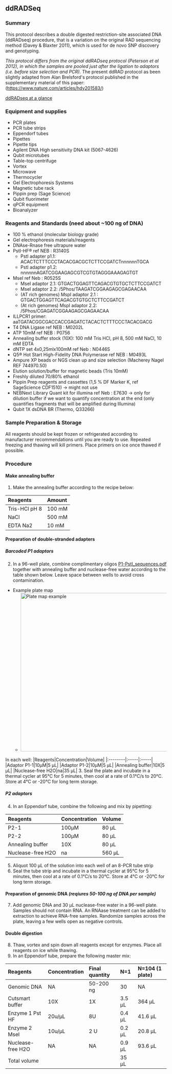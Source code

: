 ## ddRADSeq

### Summary
This protocol describes a double digested restriction-site associated DNA (ddRADseq) procedure, that is a variation on the original RAD sequencing method (Davey & Blaxter 2011), which is used for de novo SNP discovery and genotyping. 

*This protocol differs from the original ddRADseq protocol (Peterson et al 2012), in which the samples are pooled just after the ligation to adaptors (i.e. before size selection and PCR).*
The present ddRAD protocol as been slightly adapted from Alan Brelsford's protocol published in the supplementary material of this paper: (https://www.nature.com/articles/hdy201583/)

[ddRADseq at a glance](https://github.com/ken-inoue/lab_protocols/assets/151090195/a970a2e2-8c46-43b6-b73e-9df929fda2df)

### Equipment and supplies
- PCR plates
- PCR tube strips
- Eppendorf tubes
- Pipettes
- Pipette tips
- Agilent DNA High sensitivity DNA kit (5067-4626)
- Qubit microtubes
- Table-top centrifuge
- Vortex
- Microwave
- Thermocycler
- Gel Electrophoresis Systems
- Magnetic tube rack
- Pippin prep (Sage Science)
- Qubit fluorimeter
- qPCR equipment
- Bioanalyzer

### Reagents and Standards (need about ~100 ng of DNA)
- 100 %  ethanol (molecular biology grade)
- Gel electrophoresis materials/reagents
- DNAse-Rnase free ultrapure water
- PstI-HF® ref NEB : R3140S
  - PstI adapter p1.1: ACACTCTTTCCCTACACGACGCTCTTCCGATCTnnnnnnTGCA
  - PstI adapter p1.2: nnnnnnAGATCGGAAGAGCGTCGTGTAGGGAAAGAGTGT
- MseI  ref Neb : R0525S
    - MseI adaptor 2.1: GTGACTGGAGTTCAGACGTGTGCTCTTCCGATCT
    - MseI adaptor 2.2: /5Phos/TAAGATCGGAAGAGCGAGAACAA
    - (AT rich genomes) MspI adaptor 2.1 : GTGACTGGAGTTCAGACGTGTGCTCTTCCGATCT
    - (At rich genomes) MspI adaptor 2.2:  /5Phos/CGAGATCGGAAGAGCGAGAACAA
- ILLPCR1 primer: aaTGATACGGCGACCACCGAGATCTACACTCTTTCCCTACACGACG
- T4 DNA Ligase  ref NEB : M0202L
- ATP 10mM ref NEB : P0756
- Annealing buffer stock (10X): 100 mM Tris HCl, pH 8, 500 mM NaCl, 10 mM EDTA
- dNTP set 4x0,25mlx100mM ref Neb : N0446S
- Q5® Hot Start High-Fidelity DNA Polymerase  ref NEB : M0493L
- Ampure XP beads or NGS clean up and size selection (Macherey Nagel REF  744970.50)
- Elution solution/buffer for magnetic beads (Tris 10mM)
- Freshly diluted 70/80% ethanol 
- Pippin Prep reagents and cassettes (1,5 % DF Marker K,  ref SageScience CDF1510) -> might not use
- NEBNext Library Quant kit for illumina  ref Neb : E7630 -> only for dilution buffer if we want to quantify concentration at the end (only quantifies fragments that will be amplified during Illumina)
- Qubit 1X dsDNA BR (Thermo, Q33266)

### Sample Preparation & Storage
All reagents should be kept frozen or refrigerated according to manufacturer recommendations until you are ready to use. Repeated freezing and thawing will kill primers. Place primers on ice once thawed if possible.

### Procedure
#### Make annealing buffer
1. Make the annealing buffer according to the recipe below:

|Reagents|Amount|
|:--------|:-----|
|Tris-HCl pH 8|100 mM|
|NaCl|500 mM|
|EDTA Na2|10 mM|
#### Preparation of double-stranded adapters
##### Barcoded P1 adaptors
2. In a 96-well plate, combine complimentary oligos [P1-PstI_sequences.pdf](https://github.com/ken-inoue/lab_protocols/files/15421345/P1-PstI_sequences.pdf) together with annealing buffer and nuclease-free water according to the table shown below. Leave space between wells to avoid cross contamination.
- Example plate map
  - <img width="493" alt="Plate map example" src="https://github.com/ken-inoue/lab_protocols/assets/151090195/99b871a3-9e30-4c69-9f66-a1f3015af46a">
In each well:
|Reagents|Concentration|Volume|
|:--------|:-----|:-----|
|Adaptor P1-1|10µM|5 µL|
|Adaptor P1-2|10µM|5 µL|
|Annealing buffer|10X|5 µL|
|Nuclease-free H2O|na|35 µL|
3. Seal the plate and incubate in a thermal cycler at 95°C for 5 minutes, then cool at a rate of 0.1°C/s to 20°C. Store at 4°C or -20°C for long term storage.
##### P2 adaptors
4. In an Eppendorf tube, combine the following and mix by pipetting:

|Reagents|Concentration|Volume|
|:--------|:-----|:-----|
|P2-1|100µM|80 µL|
|P2-2|100µM|80 µL|
|Annealing buffer|10X|80 µL|
|Nuclease-free H2O|na|560 µL|
5. Aliquot 100 µL of the solution into each well of an 8-PCR tube strip
6. Seal the tube strip and incubate in a thermal cycler at 95°C for 5 minutes, then cool at a rate of 0.1°C/s to 20°C. Store at 4°C or -20°C for long term storage.
#### Preparation of genomic DNA *(reqiures 50-100 ng of DNA per sample)*
7. Add genomic DNA and 30 µL nuclease-free water in a 96-well plate. Samples should not contain RNA. An RNAase treatment can be added to extraction to achieve RNA-free samples. Randomize samples across the plate, leaving a few wells open as negative controls.
#### Double digestion
8. Thaw, vortex and spin down all reagents except for enzymes. Place all reagents on ice while thawing.
9. In an Eppendorf tube, prepare the following master mix:

|Reagents|Concentration|Final quantity|N=1|N=104 (1 plate)|
|:--------|:-----|:-----|:-----|:-----|
|Genomic DNA|NA|50-200 ng|30|NA|
|Cutsmart buffer|10X|1X|3.5 µL|364 µL|
|Enzyme 1 Pst HF|20u/µL|8U|0.4 µL|41.6 µL|
|Enzyme 2 Msel|10u/µL|2 U|0.2 µL|20.8 µL|
|Nuclease-free H2O|NA|NA|0.9 µL|93.6 µL|
|Total volume|||35 µL||


















